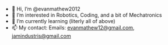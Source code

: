 - 👋 Hi, I’m @evanmathew2012
- 👀 I’m interested in Robotics, Coding, and a bit of Mechatronics
- 🌱 I’m currently learning (literly all of above)
- 📫 My contact: Emails: evanmathew12@gmail.com, jamindustris@gmail.com
